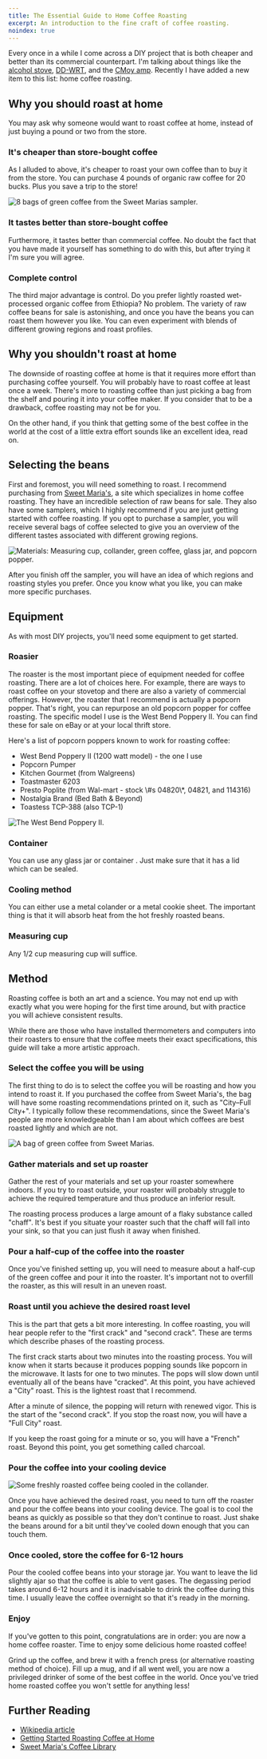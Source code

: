 ```yaml
---
title: The Essential Guide to Home Coffee Roasting
excerpt: An introduction to the fine craft of coffee roasting.
noindex: true
---
```


Every once in a while I come across a DIY project that is both cheaper
and better than its commercial counterpart. I'm talking about things
like the [alcohol stove][], [DD-WRT][], and the [CMoy amp][]. Recently I
have added a new item to this list: home coffee roasting.

Why you should roast at home
----------------------------

You may ask why someone would want to roast coffee at home, instead of
just buying a pound or two from the store.

### It's cheaper than store-bought coffee

As I alluded to above, it's cheaper to roast your own coffee than to buy
it from the store. You can purchase 4 pounds of organic raw coffee for
20 bucks. Plus you save a trip to the store!

![8 bags of green coffee from the Sweet Marias sampler.][]

<h3>
It tastes better than store-bought coffee
</h3>
Furthermore, it tastes better than commercial coffee. No doubt the fact
that you have made it yourself has something to do with this, but after
trying it I'm sure you will agree.
<h3>
Complete control
</h3>
The third major advantage is control. Do you prefer lightly roasted
wet-processed organic coffee from Ethiopia? No problem. The variety of
raw coffee beans for sale is astonishing, and once you have the beans
you can roast them however you like. You can even experiment with blends
of different growing regions and roast profiles.

<h2>
Why you shouldn't roast at home
</h2>
The downside of roasting coffee at home is that it requires more effort
than purchasing coffee yourself. You will probably have to roast coffee
at least once a week. There's more to roasting coffee than just picking
a bag from the shelf and pouring it into your coffee maker. If you
consider that to be a drawback, coffee roasting may not be for you.

On the other hand, if you think that getting some of the best coffee in
the world at the cost of a little extra effort sounds like an excellent
idea, read on.
<h2>
Selecting the beans
</h2>

First and foremost, you will need something to roast. I recommend
purchasing from
<a title="Sweet Maria's" href="http://www.sweetmarias.com/">Sweet
Maria's</a>, a site which specializes in home coffee roasting. They have
an incredible selection of raw beans for sale. They also have some
samplers, which I highly recommend if you are just getting started with
coffee roasting. If you opt to purchase a sampler, you will receive
several bags of coffee selected to give you an overview of the different
tastes associated with different growing regions.

![Materials: Measuring cup, collander, green coffee, glass jar, and
popcorn popper.][]

After you finish off the sampler, you will have an idea of which regions
and roasting styles you prefer. Once you know what you like, you can
make more specific purchases.
<h2>
Equipment
</h2>
As with most DIY projects, you'll need some equipment to get started.

<h3>
Roasier
</h3>
The roaster is the most important piece of equipment needed for coffee
roasting. There are a lot of choices here. For example, there are ways
to roast coffee on your stovetop and there are also a variety of
commercial offerings. However, the roaster that I recommend is actually
a popcorn popper. That's right, you can repurpose an old popcorn popper
for coffee roasting. The specific model I use is the West Bend Poppery
II. You can find these for sale on eBay or at your local thrift store.

Here's a list of popcorn poppers known to work for roasting coffee:
<ul>
    <li>
West Bend Poppery II (1200 watt model) - the one I use
</li>
    <li>
Popcorn Pumper
</li>
    <li>
Kitchen Gourmet (from Walgreens)
</li>
    <li>
Toastmaster 6203
</li>
    <li>
Presto Poplite (from Wal-mart - stock \#s 04820\*, 04821, and 114316)
</li>
    <li>
Nostalgia Brand (Bed Bath & Beyond)
</li>
    <li>
Toastess TCP-388 (also TCP-1)
</li>
</ul>

![The West Bend Poppery II.][]

<h3>
Container
</h3>
You can use any glass jar or container . Just make sure that it has a
lid which can be sealed.
<h3>
Cooling method
</h3>
You can either use a metal colander or a metal cookie sheet. The
important thing is that it will absorb heat from the hot freshly roasted
beans.
<h3>
Measuring cup
</h3>
Any 1/2 cup measuring cup will suffice.
<h2>
Method
</h2>
Roasting coffee is both an art and a science. You may not end up with
exactly what you were hoping for the first time around, but with
practice you will achieve consistent results.

While there are those who have installed thermometers and computers into
their roasters to ensure that the coffee meets their exact
specifications, this guide will take a more artistic approach.
<h3>
Select the coffee you will be using
</h3>

The first thing to do is to select the coffee you will be roasting and
how you intend to roast it. If you purchased the coffee from Sweet
Maria's, the bag will have some roasting recommendations printed on it,
such as "City–Full City+". I typically follow these recommendations,
since the Sweet Maria's people are more knowledgeable than I am about
which coffees are best roasted lightly and which are not.

![A bag of green coffee from Sweet Marias.][]

<h3>
Gather materials and set up roaster
</h3>
Gather the rest of your materials and set up your roaster somewhere
indoors. If you try to roast outside, your roaster will probably
struggle to achieve the required temperature and thus produce an
inferior result.

The roasting process produces a large amount of a flaky substance called
"chaff". It's best if you situate your roaster such that the chaff will
fall into your sink, so that you can just flush it away when finished.
<h3>
Pour a half-cup of the coffee into the roaster
</h3>
Once you've finished setting up, you will need to measure about a
half-cup of the green coffee and pour it into the roaster. It's
important not to overfill the roaster, as this will result in an uneven
roast.
<h3>
Roast until you achieve the desired roast level
</h3>
This is the part that gets a bit more interesting. In coffee roasting,
you will hear people refer to the "first crack" and "second crack".
These are terms which describe phases of the roasting process.

The first crack starts about two minutes into the roasting process. You
will know when it starts because it produces popping sounds like popcorn
in the microwave. It lasts for one to two minutes. The pops will slow
down until eventually all of the beans have "cracked". At this point,
you have achieved a "City" roast. This is the lightest roast that I
recommend.

After a minute of silence, the popping will return with renewed vigor.
This is the start of the "second crack". If you stop the roast now, you
will have a "Full City" roast.

If you keep the roast going for a minute or so, you will have a "French"
roast. Beyond this point, you get something called charcoal.
<h3>
Pour the coffee into your cooling device
</h3>

![Some freshly roasted coffee being cooled in the collander.][]

Once you have achieved the desired roast, you need to turn off the
roaster and pour the coffee beans into your cooling device. The goal is
to cool the beans as quickly as possible so that they don't continue to
roast. Just shake the beans around for a bit until they've cooled down
enough that you can touch them.

<h3>
Once cooled, store the coffee for 6-12 hours
</h3>
Pour the cooled coffee beans into your storage jar. You want to leave
the lid slightly ajar so that the coffee is able to vent gases. The
degassing period takes around 6-12 hours and it is inadvisable to drink
the coffee during this time. I usually leave the coffee overnight so
that it's ready in the morning.
<h3>
Enjoy
</h3>
If you've gotten to this point, congratulations are in order: you are
now a home coffee roaster. Time to enjoy some delicious home roasted
coffee!

Grind up the coffee, and brew it with a french press (or alternative
roasting method of choice). Fill up a mug, and if all went well, you are
now a privileged drinker of some of the best coffee in the world. Once
you've tried home roasted coffee you won't settle for anything less!
<h2>
Further Reading
</h2>
<ul>
    <li>
<a href="http://en.wikipedia.org/wiki/Home_roasting_coffee">Wikipedia
article</a>
</li>
    <li>
<a title="Getting Started Roasting Coffee at Home " href="http://www.sweetmarias.com/instructions.php">Getting
Started Roasting Coffee at Home</a>
</li>
    <li>
<a href="http://www.sweetmarias.com/articles.php">Sweet Maria's Coffee
Library</a>
</li>
</ul>


  [alcohol stove]: http://www.jureystudio.com/pennystove/ "Penny Stove"
  [DD-WRT]: http://lifehacker.com/#!178132/hack-attack-turn-your-60-router-into-a-600-router
    "Turn Your $60 Router Into a $600 Router"
  [CMoy amp]: http://tangentsoft.net/audio/cmoy-tutorial/
    "How to Build the CMoy Headphone Amplifier"
  [8 bags of green coffee from the Sweet Marias sampler.]: https://lh3.googleusercontent.com/-NeXcenVwV6Q/TjVX-nmHtII/AAAAAAAAaSc/EjfPLdcjO54/s1000/IMG_1534.jpg
  [Materials: Measuring cup, collander, green coffee, glass jar, and
  popcorn popper.]: https://lh6.googleusercontent.com/-VpSsNThnw9Y/TjVYa55BtnI/AAAAAAAAaSs/aJVgRRLOA3s/s1000/IMG_1541.jpg
  [The West Bend Poppery II.]: https://lh3.googleusercontent.com/-1x5Ar6VGWek/TjVYaRlU_4I/AAAAAAAAaSk/4xyluhfxUzA/s1000/IMG_1538.jpg
  [A bag of green coffee from Sweet Marias.]: https://lh5.googleusercontent.com/-16vnrhcQuMk/TjVYaEyHnOI/AAAAAAAAaSg/MjCtD9NOxjM/s1000/IMG_1539.jpg
  [Some freshly roasted coffee being cooled in the collander.]: https://lh5.googleusercontent.com/-rW7fQay7_QY/TjVYbZym84I/AAAAAAAAaS0/zFKEfoKKGSA/s1000/IMG_1550.jpg
